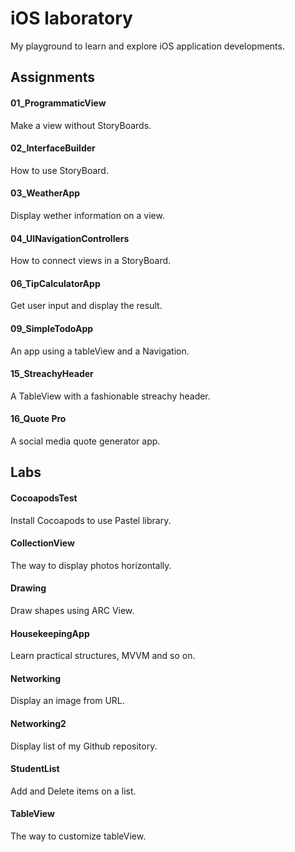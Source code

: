 # iOS laboratory
My playground to learn and explore iOS application developments.


## Assignments
#### 01_ProgrammaticView
Make a view without StoryBoards.


#### 02_InterfaceBuilder
How to use StoryBoard.


#### 03_WeatherApp
Display wether information on a view.


#### 04_UINavigationControllers
How to connect views in a StoryBoard.


#### 06_TipCalculatorApp
Get user input and display the result.


#### 09_SimpleTodoApp
An app using a tableView and a Navigation.


#### 15_StreachyHeader
A TableView with a fashionable streachy header.


#### 16_Quote Pro
A social media quote generator app.


## Labs
#### CocoapodsTest
Install Cocoapods to use Pastel library.


#### CollectionView
The way to display photos horizontally.


#### Drawing
Draw shapes using ARC View.


#### HousekeepingApp
Learn practical structures, MVVM and so on.


#### Networking
Display an image from URL.


#### Networking2
Display list of my Github repository.


#### StudentList
Add and Delete items on a list.


#### TableView
The way to customize tableView.

